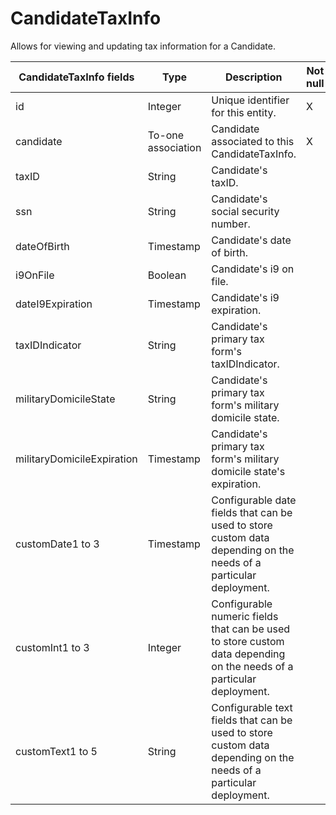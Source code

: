 # CandidateTaxInfo

Allows for viewing and updating tax information for a Candidate.

<table>
    <colgroup>
        <col width="20%" />
        <col width="20%" />
        <col width="20%" />
        <col width="20%" />
        <col width="20%" />
    </colgroup>
    <thead>
        <tr class="header">
            <th>CandidateTaxInfo fields</th>
            <th>Type</th>
            <th>Description</th>
            <th>Not null</th>
            <th>Read-only</th>
        </tr>
    </thead>
    <tbody>
        <tr class="even">
            <td>id</td>
            <td>Integer</td>
            <td>Unique identifier for this entity.</td>
            <td>X</td>
            <td>X</td>
        </tr>
        <tr class="odd">
            <td>candidate</td>
            <td>To-one association</td>
            <td>Candidate associated to this CandidateTaxInfo.</td>
            <td>X</td>
            <td></td>
        </tr>
        <tr class="even">
            <td>taxID</td>
            <td>String</td>
            <td>Candidate's taxID.</td>
            <td></td>
            <td></td>
        </tr>
        <tr class="odd">
            <td>ssn</td>
            <td>String</td>
            <td>Candidate's social security number.</td>
            <td></td>
            <td></td>
        </tr>
        <tr class="even">
            <td>dateOfBirth</td>
            <td>Timestamp</td>
            <td>Candidate's date of birth.</td>
            <td></td>
            <td></td>
        </tr>
        <tr class="odd">
            <td>i9OnFile</td>
            <td>Boolean</td>
            <td>Candidate's i9 on file.</td>
            <td></td>
            <td></td>
        </tr>
        <tr class="even">
            <td>dateI9Expiration</td>
            <td>Timestamp</td>
            <td>Candidate's i9 expiration.</td>
            <td></td>
            <td></td>
        </tr>
        <tr class="odd">
            <td>taxIDIndicator</td>
            <td>String</td>
            <td>Candidate's primary tax form's taxIDIndicator.</td>
            <td></td>
            <td></td>
        </tr>
         <tr class="even">
            <td>militaryDomicileState</td>
            <td>String</td>
            <td>Candidate's primary tax form's military domicile state.</td>
            <td></td>
            <td></td>
        </tr>
        <tr class="odd">
            <td>militaryDomicileExpiration</td>
            <td>Timestamp</td>
            <td>Candidate's primary tax form's military domicile state's expiration.</td>
            <td></td>
            <td></td>
        </tr>
        <tr class="even">
            <td>customDate1 to 3</td>
            <td>Timestamp</td>
            <td>Configurable date fields that can be used to store custom data depending on the needs of a particular deployment.</td>
            <td></td>
            <td></td>
        </tr>
        <tr class="odd">
            <td>customInt1 to 3</td>
            <td>Integer</td>
            <td>Configurable numeric fields that can be used to store custom data depending on the needs of a particular deployment.</td>
            <td></td>
            <td></td>
        </tr>
        <tr class="even">
            <td>customText1 to 5</td>
            <td>String</td>
            <td>Configurable text fields that can be used to store custom data depending on the needs of a particular deployment.</td>
            <td></td>
            <td></td>
        </tr>
    </tbody>
</table>
